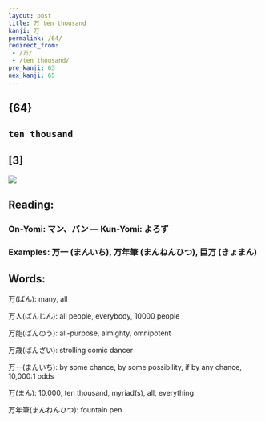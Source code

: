 ```yaml
---
layout: post
title: 万 ten thousand
kanji: 万
permalink: /64/
redirect_from:
 - /万/
 - /ten thousand/
pre_kanji: 63
nex_kanji: 65
---
```


## {64}

## `ten thousand`

## [3]

<div class="stroke"><img src="E4B887.png" /></div>

## Reading:

### On-Yomi: マン、バン &mdash; Kun-Yomi: よろず

### Examples: 万一 (まんいち), 万年筆 (まんねんひつ), 巨万 (きょまん)

## Words:

万(ばん): many, all

万人(ばんじん): all people, everybody, 10000 people

万能(ばんのう): all-purpose, almighty, omnipotent

万歳(ばんざい): strolling comic dancer

万一(まんいち): by some chance, by some possibility, if by any chance, 10,000:1 odds

万(まん): 10,000, ten thousand, myriad(s), all, everything

万年筆(まんねんひつ): fountain pen
